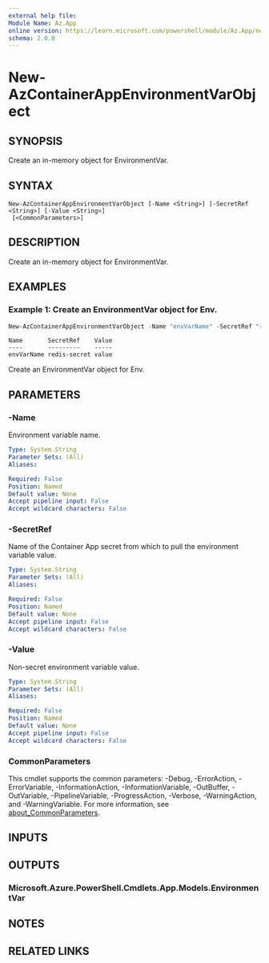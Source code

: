 ```yaml
---
external help file:
Module Name: Az.App
online version: https://learn.microsoft.com/powershell/module/Az.App/new-azcontainerappenvironmentvarobject
schema: 2.0.0
---
```


# New-AzContainerAppEnvironmentVarObject

## SYNOPSIS
Create an in-memory object for EnvironmentVar.

## SYNTAX

```
New-AzContainerAppEnvironmentVarObject [-Name <String>] [-SecretRef <String>] [-Value <String>]
 [<CommonParameters>]
```

## DESCRIPTION
Create an in-memory object for EnvironmentVar.

## EXAMPLES

### Example 1: Create an EnvironmentVar object for Env.
```powershell
New-AzContainerAppEnvironmentVarObject -Name "envVarName" -SecretRef "redis-secret" -Value "value"
```

```output
Name       SecretRef    Value
----       ---------    -----
envVarName redis-secret value
```

Create an EnvironmentVar object for Env.

## PARAMETERS

### -Name
Environment variable name.

```yaml
Type: System.String
Parameter Sets: (All)
Aliases:

Required: False
Position: Named
Default value: None
Accept pipeline input: False
Accept wildcard characters: False
```

### -SecretRef
Name of the Container App secret from which to pull the environment variable value.

```yaml
Type: System.String
Parameter Sets: (All)
Aliases:

Required: False
Position: Named
Default value: None
Accept pipeline input: False
Accept wildcard characters: False
```

### -Value
Non-secret environment variable value.

```yaml
Type: System.String
Parameter Sets: (All)
Aliases:

Required: False
Position: Named
Default value: None
Accept pipeline input: False
Accept wildcard characters: False
```

### CommonParameters
This cmdlet supports the common parameters: -Debug, -ErrorAction, -ErrorVariable, -InformationAction, -InformationVariable, -OutBuffer, -OutVariable, -PipelineVariable, -ProgressAction, -Verbose, -WarningAction, and -WarningVariable. For more information, see [about_CommonParameters](http://go.microsoft.com/fwlink/?LinkID=113216).

## INPUTS

## OUTPUTS

### Microsoft.Azure.PowerShell.Cmdlets.App.Models.EnvironmentVar

## NOTES

## RELATED LINKS
